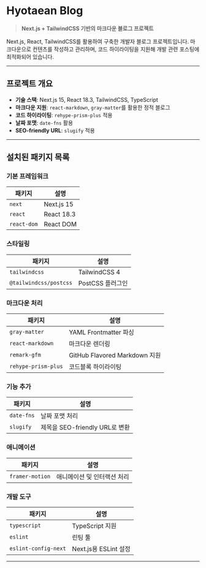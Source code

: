 #  Hyotaean Blog

> **Next.js + TailwindCSS 기반의 마크다운 블로그 프로젝트**

Next.js, React, TailwindCSS를 활용하여 구축한 개발자 블로그 프로젝트입니다.
마크다운으로 컨텐츠를 작성하고 관리하며, 코드 하이라이팅을 지원해 개발 관련 포스팅에 최적화되어 있습니다. 

---

## 프로젝트 개요

- **기술 스택**: Next.js 15, React 18.3, TailwindCSS, TypeScript
- **마크다운 지원**: `react-markdown`, `gray-matter`를 활용한 정적 블로그
- **코드 하이라이팅**: `rehype-prism-plus` 적용
- **날짜 포맷**: `date-fns` 활용
- **SEO-friendly URL**: `slugify` 적용

---

## **설치된 패키지 목록**

### **기본 프레임워크**

| 패키지      | 설명       |
| ----------- | ---------- |
| `next`      | Next.js 15 |
| `react`     | React 18.3  |
| `react-dom` | React DOM  |

### **스타일링**

| 패키지                 | 설명             |
| ---------------------- | ---------------- |
| `tailwindcss`          | TailwindCSS 4    |
| `@tailwindcss/postcss` | PostCSS 플러그인 |

### **마크다운 처리**

| 패키지              | 설명                          |
| ------------------- | ----------------------------- |
| `gray-matter`       | YAML Frontmatter 파싱         |
| `react-markdown`    | 마크다운 렌더링               |
| `remark-gfm`        | GitHub Flavored Markdown 지원 |
| `rehype-prism-plus` | 코드블록 하이라이팅           |

### **기능 추가**

| 패키지     | 설명                           |
| ---------- | ------------------------------ |
| `date-fns` | 날짜 포맷 처리                 |
| `slugify`  | 제목을 SEO-friendly URL로 변환 |

### **애니메이션**

| 패키지          | 설명                      |
| --------------- | ------------------------- |
| `framer-motion` | 애니메이션 및 인터랙션 처리 |

### **개발 도구**

| 패키지               | 설명                  |
| -------------------- | --------------------- |
| `typescript`         | TypeScript 지원       |
| `eslint`             | 린팅 툴               |
| `eslint-config-next` | Next.js용 ESLint 설정 |

---
